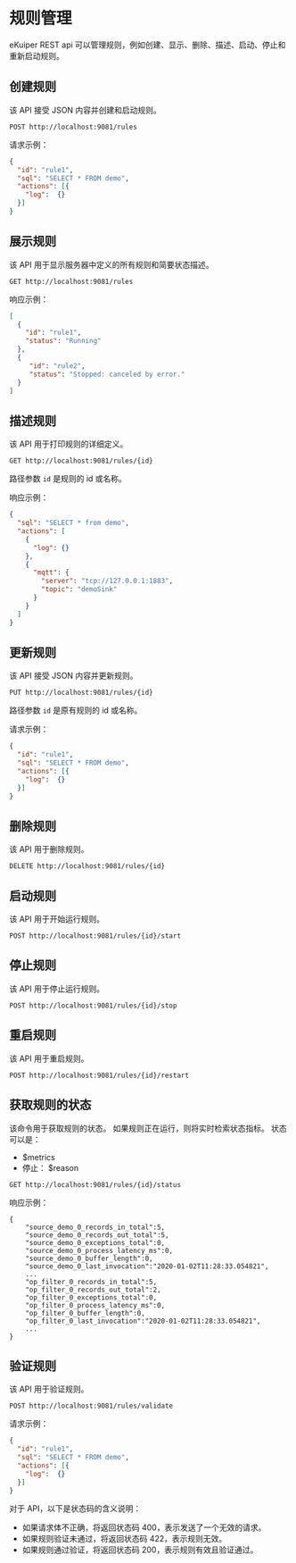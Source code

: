 # 规则管理

eKuiper REST api 可以管理规则，例如创建、显示、删除、描述、启动、停止和重新启动规则。

## 创建规则

该 API 接受 JSON 内容并创建和启动规则。

```shell
POST http://localhost:9081/rules
```

请求示例：

```json
{
  "id": "rule1",
  "sql": "SELECT * FROM demo",
  "actions": [{
    "log":  {}
  }]
}
```

## 展示规则

该 API 用于显示服务器中定义的所有规则和简要状态描述。

```shell
GET http://localhost:9081/rules
```

响应示例：

```json
[
  {
    "id": "rule1",
    "status": "Running"
  },
  {
     "id": "rule2",
     "status": "Stopped: canceled by error."
  }
]
```

## 描述规则

该 API 用于打印规则的详细定义。

```shell
GET http://localhost:9081/rules/{id}
```

路径参数  `id` 是规则的 id 或名称。

响应示例：

```json
{
  "sql": "SELECT * from demo",
  "actions": [
    {
      "log": {}
    },
    {
      "mqtt": {
        "server": "tcp://127.0.0.1:1883",
        "topic": "demoSink"
      }
    }
  ]
}
```

## 更新规则

该 API 接受 JSON 内容并更新规则。

```shell
PUT http://localhost:9081/rules/{id}
```

路径参数  `id` 是原有规则的 id 或名称。

请求示例：

```json
{
  "id": "rule1",
  "sql": "SELECT * FROM demo",
  "actions": [{
    "log":  {}
  }]
}
```

## 删除规则

该 API 用于删除规则。

```shell
DELETE http://localhost:9081/rules/{id}
```

## 启动规则

该 API 用于开始运行规则。

```shell
POST http://localhost:9081/rules/{id}/start
```

## 停止规则

该 API 用于停止运行规则。

```shell
POST http://localhost:9081/rules/{id}/stop
```

## 重启规则

该 API 用于重启规则。

```shell
POST http://localhost:9081/rules/{id}/restart
```

## 获取规则的状态

该命令用于获取规则的状态。 如果规则正在运行，则将实时检索状态指标。 状态可以是：

- $metrics
- 停止： $reason

```shell
GET http://localhost:9081/rules/{id}/status
```

响应示例：

```shell
{
    "source_demo_0_records_in_total":5,
    "source_demo_0_records_out_total":5,
    "source_demo_0_exceptions_total":0,
    "source_demo_0_process_latency_ms":0,
    "source_demo_0_buffer_length":0,
    "source_demo_0_last_invocation":"2020-01-02T11:28:33.054821",
    ...
    "op_filter_0_records_in_total":5,
    "op_filter_0_records_out_total":2,
    "op_filter_0_exceptions_total":0,
    "op_filter_0_process_latency_ms":0,
    "op_filter_0_buffer_length":0,
    "op_filter_0_last_invocation":"2020-01-02T11:28:33.054821",
    ...
}
```

## 验证规则

该 API 用于验证规则。

```shell
POST http://localhost:9081/rules/validate
```

请求示例：

```json
{
  "id": "rule1",
  "sql": "SELECT * FROM demo",
  "actions": [{
    "log":  {}
  }]
}
```

对于 API，以下是状态码的含义说明：
- 如果请求体不正确，将返回状态码 400，表示发送了一个无效的请求。
- 如果规则验证未通过，将返回状态码 422，表示规则无效。
- 如果规则通过验证，将返回状态码 200，表示规则有效且验证通过。
